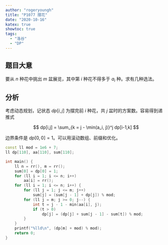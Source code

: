 ```yaml
---
author: "rogeryoungh"
title: "P1077 摆花"
date: "2020-10-16"
katex: true
showtoc: true
tags:
  - "洛谷"
  - "DP"
---
```


## 题目大意

要从 $n$ 种花中挑出 $m$ 盆展览，其中第 $i$ 种花不得多于 $a_i$ 种。求有几种选法。

## 分析

考虑动态规划，记状态 $dp[i,j]$ 为摆完前 $i$ 种花，共 $j$ 盆时的方案数。容易得到递推式

$$
dp[i,j] = \sum_{k = j - \min(a_i, j)}^j dp[i-1,k]
$$

边界条件是 $dp[0,0] = 1$。可以用滚动数组、前缀和优化。

```cpp
const ll mod = 1e6 + 7;
ll dp[110], aa[110], sum[110];

int main() {
    ll n = rr(), m = rr();
    sum[0] = dp[0] = 1;
    for (ll i = 1; i <= n; i++)
        aa[i] = rr();
    for (ll i = 1; i <= n; i++) {
        for (ll j = 1; j <= m; j++)
            sum[j] = (sum[j - 1] + dp[j]) % mod;
        for (ll j = m; j >= 0; j--) {
            int t = j - 1 - min(aa[i], j);
            if (t > 0)
                dp[j] = (dp[j] + sum[j - 1] - sum[t]) % mod;
        }
    }
    printf("%lld\n", (dp[m] + mod) % mod);
    return 0;
}
```
